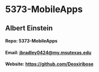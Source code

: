 # 5373-MobileApps
## Albert Einstein
#### Repo: 5373-MobileApps
#### Email: jbradley0424@my.msutexas.edu
#### Website: https://github.com/Deoxiribose
